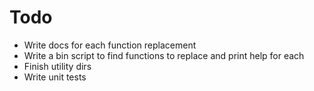 # Todo

-   Write docs for each function replacement
-   Write a bin script to find functions to replace and print help for each
-   Finish utility dirs
-   Write unit tests
